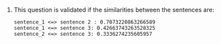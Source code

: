 1. This question is validated if the similarities between the sentences are: 

    ```
    sentence_1 <=> sentence 2 : 0.7073220863266589
    sentence_1 <=> sentence 3: 0.42663743263528325
    sentence_2 <=> sentence 3: 0.3336274235605957

    ```
